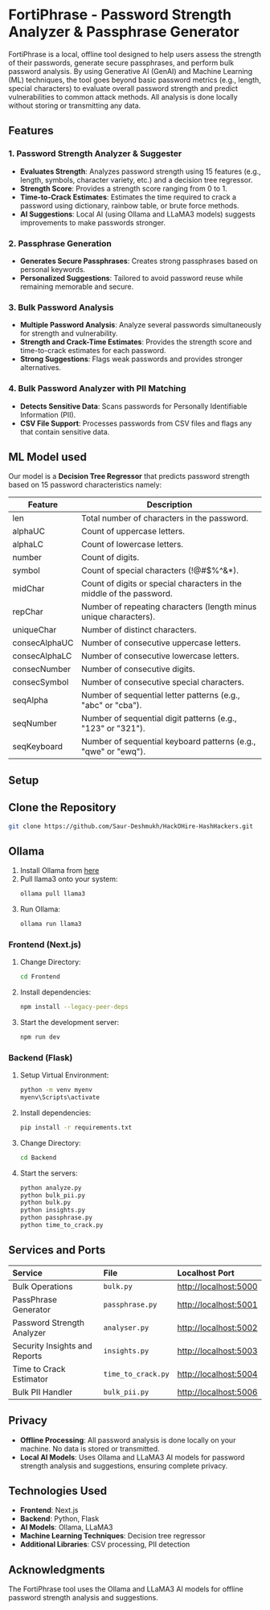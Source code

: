 # FortiPhrase - Password Strength Analyzer & Passphrase Generator

FortiPhrase is a local, offline tool designed to help users assess the strength of their passwords, generate secure passphrases, and perform bulk password analysis. By using Generative AI (GenAI) and Machine Learning (ML) techniques, the tool goes beyond basic password metrics (e.g., length, special characters) to evaluate overall password strength and predict vulnerabilities to common attack methods. All analysis is done locally without storing or transmitting any data.

## Features

### 1. Password Strength Analyzer & Suggester
- **Evaluates Strength**: Analyzes password strength using 15 features (e.g., length, symbols, character variety, etc.) and a decision tree regressor.
- **Strength Score**: Provides a strength score ranging from 0 to 1.
- **Time-to-Crack Estimates**: Estimates the time required to crack a password using dictionary, rainbow table, or brute force methods.
- **AI Suggestions**: Local AI (using Ollama and LLaMA3 models) suggests improvements to make passwords stronger.

### 2. Passphrase Generation
- **Generates Secure Passphrases**: Creates strong passphrases based on personal keywords.
- **Personalized Suggestions**: Tailored to avoid password reuse while remaining memorable and secure.

### 3. Bulk Password Analysis
- **Multiple Password Analysis**: Analyze several passwords simultaneously for strength and vulnerability.
- **Strength and Crack-Time Estimates**: Provides the strength score and time-to-crack estimates for each password.
- **Strong Suggestions**: Flags weak passwords and provides stronger alternatives.

### 4. Bulk Password Analyzer with PII Matching
- **Detects Sensitive Data**: Scans passwords for Personally Identifiable Information (PII).
- **CSV File Support**: Processes passwords from CSV files and flags any that contain sensitive data.


## ML Model used
Our model is a **Decision Tree Regressor** that predicts password strength based on 15 password characteristics namely:

| Feature         | Description                                                                 |
|-----------------|-----------------------------------------------------------------------------|
| len             | Total number of characters in the password.                                 |
| alphaUC         | Count of uppercase letters.                                                  |
| alphaLC         | Count of lowercase letters.                                                  |
| number          | Count of digits.                                                             |
| symbol          | Count of special characters (!@#$%^&*).                                      |
| midChar         | Count of digits or special characters in the middle of the password.        |
| repChar         | Number of repeating characters (length minus unique characters).            |
| uniqueChar      | Number of distinct characters.                                               |
| consecAlphaUC   | Number of consecutive uppercase letters.                                     |
| consecAlphaLC   | Number of consecutive lowercase letters.                                     |
| consecNumber    | Number of consecutive digits.                                                |
| consecSymbol    | Number of consecutive special characters.                                    |
| seqAlpha        | Number of sequential letter patterns (e.g., "abc" or "cba").                 |
| seqNumber       | Number of sequential digit patterns (e.g., "123" or "321").                  |
| seqKeyboard     | Number of sequential keyboard patterns (e.g., "qwe" or "ewq").               |





## Setup

## Clone the Repository
```bash
git clone https://github.com/Saur-Deshmukh/HackOHire-HashHackers.git
```
## Ollama

1. Install Ollama from [here](https://ollama.com/)
2. Pull llama3 onto your system:
   ```bash
   ollama pull llama3
   ```
3. Run Ollama:
   ```bash
   ollama run llama3
   ```

### Frontend (Next.js)
1. Change Directory:
   ```bash
   cd Frontend
   ```
2. Install dependencies:
    ```bash
    npm install --legacy-peer-deps
    ```

2. Start the development server:
    ```bash
    npm run dev
    ```

### Backend (Flask)
1. Setup Virtual Environment:
   ```bash
   python -m venv myenv
   myenv\Scripts\activate
   ```
2. Install dependencies:
    ```bash
    pip install -r requirements.txt
    ```
3. Change Directory:
   ```bash
   cd Backend
   ```
4. Start the servers:
   ```bash
   python analyze.py
   python bulk_pii.py
   python bulk.py
   python insights.py
   python passphrase.py
   python time_to_crack.py
   ```
## Services and Ports

| Service | File | Localhost Port |
|:--------|:-----|:--------------|
| Bulk Operations | `bulk.py` | [http://localhost:5000](http://localhost:5000) |
| PassPhrase Generator | `passphrase.py` | [http://localhost:5001](http://localhost:5001) |
| Password Strength Analyzer | `analyser.py` | [http://localhost:5002](http://localhost:5002) |
| Security Insights and Reports | `insights.py` | [http://localhost:5003](http://localhost:5003) |
| Time to Crack Estimator | `time_to_crack.py` | [http://localhost:5004](http://localhost:5004) |
| Bulk PII Handler | `bulk_pii.py` | [http://localhost:5006](http://localhost:5006) |



## Privacy
- **Offline Processing**: All password analysis is done locally on your machine. No data is stored or transmitted.
- **Local AI Models**: Uses Ollama and LLaMA3 AI models for password strength analysis and suggestions, ensuring complete privacy.

## Technologies Used
- **Frontend**: Next.js
- **Backend**: Python, Flask
- **AI Models**: Ollama, LLaMA3
- **Machine Learning Techniques**: Decision tree regressor
- **Additional Libraries**: CSV processing, PII detection


## Acknowledgments
The FortiPhrase tool uses the Ollama and LLaMA3 AI models for offline password strength analysis and suggestions.


